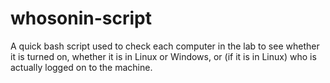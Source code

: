 # whosonin-script
A quick bash script used to check each computer in the lab to see whether it is turned on, whether it is in Linux or Windows, or (if it is in Linux) who is actually logged on to the machine.
